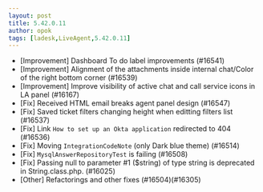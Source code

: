 ```yaml
---
layout: post
title: 5.42.0.11
author: opok
tags: [ladesk,LiveAgent,5.42.0.11]
---
```

- [Improvement] Dashboard To do label improvements (#16541)
- [Improvement] Alignment of the attachments inside internal chat/Color of the right bottom corner (#16539)
- [Improvement] Improve visibility of active chat and call service icons in LA panel (#16167)
- [Fix] Received HTML email breaks agent panel design (#16547)
- [Fix] Saved ticket filters changing height when editting filters list (#16537)
- [Fix] Link `How to set up an Okta application` redirected to 404 (#16536)
- [Fix] Moving `IntegrationCodeNote` (only Dark blue theme) (#16514)
- [Fix] `MysqlAnswerRepositoryTest` is failing (#16508)
- [Fix] Passing null to parameter #1 ($string) of type string is deprecated in String.class.php. (#16025)
- [Other] Refactorings and other fixes (#16504)(#16305)